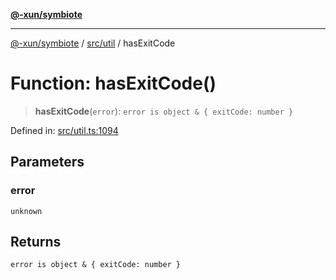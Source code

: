 [**@-xun/symbiote**](../../../README.md)

***

[@-xun/symbiote](../../../README.md) / [src/util](../README.md) / hasExitCode

# Function: hasExitCode()

> **hasExitCode**(`error`): `error is object & { exitCode: number }`

Defined in: [src/util.ts:1094](https://github.com/Xunnamius/symbiote/blob/48e09e2e30168e7f5b981dba3e3d2806204a176e/src/util.ts#L1094)

## Parameters

### error

`unknown`

## Returns

`error is object & { exitCode: number }`

